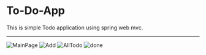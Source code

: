 # To-Do-App
This is simple Todo application using spring web mvc.

------------------------------------------------------

![MainPage](https://github.com/niranjanyadav123/To-Do-App/assets/156639862/04f0dcdb-de64-4604-863b-c5507028f9be)
![Add](https://github.com/niranjanyadav123/To-Do-App/assets/156639862/fce3a988-4e24-4cac-8f97-fc382c480dc5)
![AllTodo](https://github.com/niranjanyadav123/To-Do-App/assets/156639862/d6a3abed-cd97-43ed-83a2-4f4bf9cef082)
![done](https://github.com/niranjanyadav123/To-Do-App/assets/156639862/7b5e8752-5197-4383-89de-6ae6e74440d0)

